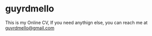 # guyrdmello
This is my Online CV, If you need anythign else, you can reach me at guyrdmello@gmail.com
